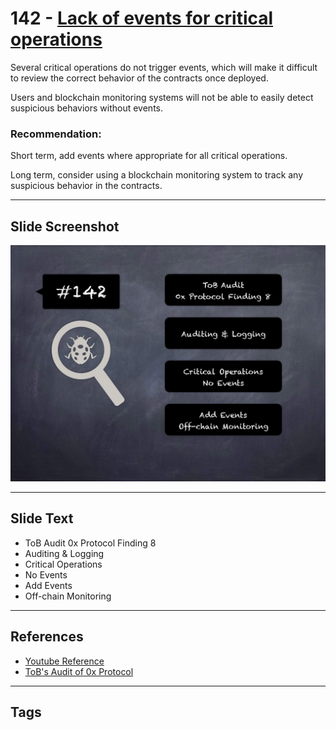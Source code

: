 
# 142 - [Lack of events for critical operations](./Lack%20of%20events%20for%20critical%20operations.md)

Several critical operations do not trigger events, which will make it difficult to review the correct behavior of the contracts once deployed. 

Users and blockchain monitoring systems will not be able to easily detect suspicious behaviors without events.

### Recommendation:
Short term, add events where appropriate for all critical operations. 

Long term, consider using a blockchain monitoring system to track any suspicious behavior in the contracts.
___
## Slide Screenshot
![142.jpg](../../images/8.%20Audit%20Findings%20201/142.jpg)
___
## Slide Text
- ToB Audit 0x Protocol Finding 8
- Auditing & Logging
- Critical Operations
- No Events
- Add Events
- Off-chain Monitoring
___
## References
- [Youtube Reference](https://youtu.be/zAzNDwu23UI?t=61)
- [ToB's Audit of 0x Protocol](https://github.com/trailofbits/publications/blob/master/reviews/0x-protocol.pdf)
___
## Tags
